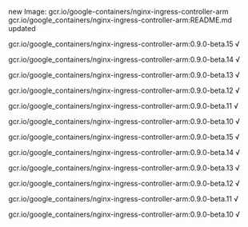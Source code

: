 new Image: gcr.io/google-containers/nginx-ingress-controller-arm
gcr.io/google_containers/nginx-ingress-controller-arm:README.md updated 

gcr.io/google_containers/nginx-ingress-controller-arm:0.9.0-beta.15 √

gcr.io/google_containers/nginx-ingress-controller-arm:0.9.0-beta.14 √

gcr.io/google_containers/nginx-ingress-controller-arm:0.9.0-beta.13 √

gcr.io/google_containers/nginx-ingress-controller-arm:0.9.0-beta.12 √

gcr.io/google_containers/nginx-ingress-controller-arm:0.9.0-beta.11 √

gcr.io/google_containers/nginx-ingress-controller-arm:0.9.0-beta.10 √

gcr.io/google_containers/nginx-ingress-controller-arm:0.9.0-beta.15 √

gcr.io/google_containers/nginx-ingress-controller-arm:0.9.0-beta.14 √

gcr.io/google_containers/nginx-ingress-controller-arm:0.9.0-beta.13 √

gcr.io/google_containers/nginx-ingress-controller-arm:0.9.0-beta.12 √

gcr.io/google_containers/nginx-ingress-controller-arm:0.9.0-beta.11 √

gcr.io/google_containers/nginx-ingress-controller-arm:0.9.0-beta.10 √


